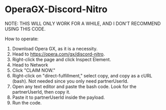 # OperaGX-Discord-Nitro

NOTE: THIS WILL ONLY WORK FOR A WHILE, AND I DON'T RECOMMEND USING THIS CODE.

How to operate:
1. Download Opera GX, as it is a necessity.
2. Head to https://opera.com/gx/discord-nitro.
3. Right-click the page and click Inspect Element.
4. Head to Network
5. Click "CLAIM NOW."
6. Right-click on "direct-fulfillment," select copy, and copy as a cURL (bash). Not needed since you only need partnerUserId.
7. Open any text editor and paste the bash code. Look for the partnerUserId, then copy it.
8. Paste it to partnerUserId inside the payload.
9. Run the code.
